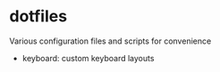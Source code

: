 # dotfiles

Various configuration files and scripts for convenience
* keyboard: custom keyboard layouts 

